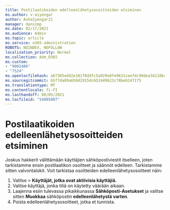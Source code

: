 ```yaml
---
title: Postilaatikoiden edelleenlähetysosoitteiden etsiminen
ms.author: v-aiyengar
author: AshaIyengar21
manager: dansimp
ms.date: 02/17/2021
ms.audience: Admin
ms.topic: article
ms.service: o365-administration
ROBOTS: NOINDEX, NOFOLLOW
localization_priority: Normal
ms.collection: Adm_O365
ms.custom:
- "9002486"
- "7524"
ms.openlocfilehash: a67305ed92e181f0ddfc5a929e8fe9631ceefdc99dea34118bc99975461f3868
ms.sourcegitcommit: b5f7da89a650d2915dc652449623c78be6247175
ms.translationtype: MT
ms.contentlocale: fi-FI
ms.lasthandoff: 08/05/2021
ms.locfileid: "54005807"
---
```

# <a name="check-for-forwarding-addresses-on-mailboxes"></a>Postilaatikoiden edelleenlähetysosoitteiden etsiminen

Joskus hakkerit välittämään käyttäjien sähköpostiviestit itselleen, joten tarkistamme ensin postilaatikon osoitteet ja säännöt edelleen. Tarkistamme sitten valvontalokit. Voit tarkistaa osoitteiden edelleenlähetysosoitteet näin:

1. Valitse   >  **Käyttäjät, jotka ovat aktiivisia käyttäjiä.**
1. Valitse käyttäjä, jonka tiliä on käytetty väärään aikaan.
1. Laajenna esiin tulevassa pikaikkunassa **Sähköposti-Asetukset** ja valitse sitten **Muokkaa** sähköpostin **edelleenlähetystä varten**.
1. Poista edelleenlähetysosoitteet, jotka et tunnista.